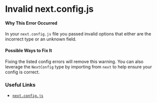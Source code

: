 # Invalid next.config.js

#### Why This Error Occurred

In your `next.config.js` file you passed invalid options that either are the incorrect type or an unknown field.

#### Possible Ways to Fix It

Fixing the listed config errors will remove this warning. You can also leverage the `NextConfig` type by importing from `next` to help ensure your config is correct.

### Useful Links

- [`next.config.js`](https://nextjs.org/docs/api-reference/next.config.js/introduction)
